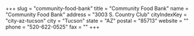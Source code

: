 +++
slug = "community-food-bank"
title = "Community Food Bank"
name = "Community Food Bank"
address = "3003 S. Country Club"
cityIndexKey = "city-az-tucson"
city = "Tucson"
state = "AZ"
postal = "85713"
website = ""
phone = "520-622-0525"
fax = ""
+++
